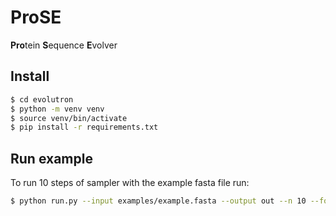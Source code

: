 # ProSE
**Pro**tein **S**equence **E**volver

## Install
```sh
$ cd evolutron
$ python -m venv venv
$ source venv/bin/activate
$ pip install -r requirements.txt
```

## Run example
To run 10 steps of sampler with the example fasta file run:
```sh
$ python run.py --input examples/example.fasta --output out --n 10 --fold_every 2
```
